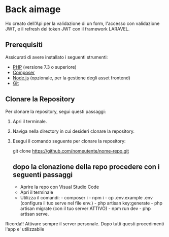 # Back aimage

Ho creato dell'Api per la validazione di un form, l'accesso con validazione JWT, e il refresh del token JWT con il framework LARAVEL.

## Prerequisiti

Assicurati di avere installato i seguenti strumenti:

- [PHP](https://www.php.net/manual/it/install.php) (versione 7.3 o superiore)
- [Composer](https://getcomposer.org/doc/00-intro.md)
- [Node.js](https://nodejs.org/) (opzionale, per la gestione degli asset frontend)
- [Git](https://git-scm.com/book/en/v2/Getting-Started-Installing-Git)

## Clonare la Repository

Per clonare la repository, segui questi passaggi:

1. Apri il terminale.
2. Naviga nella directory in cui desideri clonare la repository.
3. Esegui il comando seguente per clonare la repository:

   
   git clone https://github.com/nomeutente/nome-repo.git

   ## dopo la clonazione della repo procedere con i seguenti passaggi

   - Aprire la repo con Visual Studio Code
   - Apri il terminale
   - Utilizza il comandi:
             - composer i
             - npm i
             - cp .env.example .env (configura il tuo serve nel file env.)
             - php artisan key:generate
             - php artisan migrate (con il tuo server ATTIVO)
             - npm run dev
             - php artisan serve.

Ricorda!! Attivare sempre il server personale.
Dopo tutti questi procedimenti l'app e' utilizzabile
   
